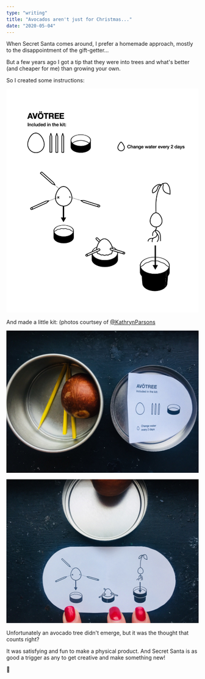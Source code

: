 ```yaml
---
type: "writing"
title: "Avocados aren't just for Christmas..."
date: "2020-05-04"
---
```


When Secret Santa comes around, I prefer a homemade approach, mostly to the disappointment of the gift-getter...

But a few years ago I got a tip that they were into trees and what's better (and cheaper for me) than growing your own.

So I created some instructions:

![To grow avocados from a seed, put it pointy side up in 2cm of water](./avotree.png)

And made a little kit: (photos courtsey of [@KathrynParsons](https://twitter.com/KathrynParsons/status/941696052268294145)

![Kit in a tin](./kit.jpeg)

![Photo of instructions](./instructions.jpeg)

Unfortunately an avocado tree didn't emerge, but it was the thought that counts right?

It was satisfying and fun to make a physical product. And Secret Santa is as good a trigger as any to get creative and make something new!

🥑
